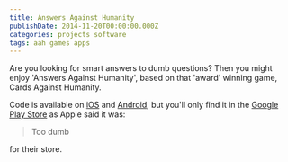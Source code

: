 ```yaml
---
title: Answers Against Humanity
publishDate: 2014-11-20T00:00:00.000Z
categories: projects software
tags: aah games apps
---
```


Are you looking for smart answers to dumb questions? Then you might enjoy 'Answers Against Humanity', based on that 'award' winning game, Cards Against Humanity.

Code is available on [iOS](https://github.com/ChrisChinchilla/Answers-Against-Humanity) and [Android](https://github.com/ChrisChinchilla/AnswersAgainstHumanity), but you'll only find it in the [Google Play Store](https://play.google.com/store/apps/details?id=gregariousmammal.com.answersagainsthumanity) as Apple said it was:

> Too dumb

for their store.
